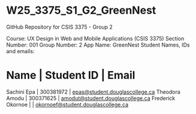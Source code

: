 # W25_3375_S1_G2_GreenNest
GitHub Repository for CSIS 3375 - Group 2

Course: UX Design in Web and Mobile Applications (CSIS 3375)
Section Number: 001
Group Number: 2 
App Name: GreenNest
Student Names, IDs and emails:

  Name	          |  Student ID	    |       Email
===============================================================
Sachini Epa	      |  300381972	    | epas@student.douglascollege.ca
Theodora Amodu	  |  300371625	    | amodut@student.douglascollege.ca
Frederick Okornoe |		              | okornoef@student.douglascollege.ca



